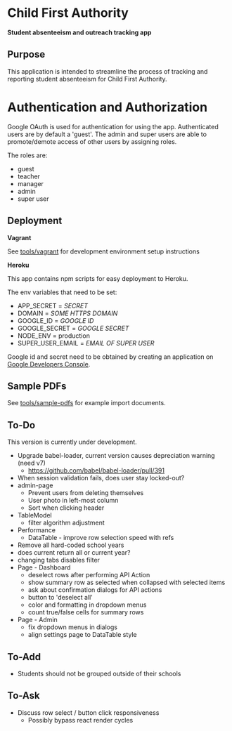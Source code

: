 # Child First Authority
**Student absenteeism and outreach tracking app**

<!--To be re-enabled when CI fully configured-->
<!--[![Build Status](https://travis-ci.org/child-first-authority-fcc-project/webapp.svg)](https://travis-ci.org/child-first-authority-fcc-project/webapp)-->

## Purpose

This application is intended to streamline the process of tracking and reporting student absenteeism for Child First Authority.

# Authentication and Authorization

Google OAuth is used for authentication for using the app. Authenticated users are by default a 'guest'. The admin and super users are able to promote/demote 
access of other users by assigning roles.

The roles are:

  - guest
  - teacher
  - manager
  - admin
  - super user

## Deployment

**Vagrant**

See [tools/vagrant](https://github.com/freeCodeCamp/child-first-authority/tree/master/tools/vagrant) for development environment setup instructions

**Heroku**

This app contains npm scripts for easy deployment to Heroku.

The env variables that need to be set:

- APP_SECRET = *SECRET*
- DOMAIN = *SOME HTTPS DOMAIN*
- GOOGLE_ID = *GOOGLE ID*
- GOOGLE_SECRET = *GOOGLE SECRET*
- NODE_ENV = production
- SUPER_USER_EMAIL = *EMAIL OF SUPER USER*

Google id and secret need to be obtained by creating an application on [Google Developers Console](https://console.developers.google.com/project). 

## Sample PDFs

See [tools/sample-pdfs](https://github.com/freeCodeCamp/child-first-authority/tree/master/tools/sample-pdfs) for example import documents.

## To-Do

This version is currently under development.

* Upgrade babel-loader, current version causes depreciation warning (need v7)
  * https://github.com/babel/babel-loader/pull/391
* When session validation fails, does user stay locked-out? 
* admin-page
  * Prevent users from deleting themselves
  * User photo in left-most column
  * Sort when clicking header
* TableModel
  * filter algorithm adjustment
* Performance
  * DataTable - improve row selection speed with refs
* Remove all hard-coded school years
* does current return all or current year?
* changing tabs disables filter
* Page - Dashboard
  * deselect rows after performing API Action
  * show summary row as selected when collapsed with selected items
  * ask about confirmation dialogs for API actions
  * button to 'deselect all'
  * color and formatting in dropdown menus
  * count true/false cells for summary rows
* Page - Admin
  * fix dropdown menus in dialogs
  * align settings page to DataTable style

## To-Add

* Students should not be grouped outside of their schools

## To-Ask

* Discuss row select / button click responsiveness
  * Possibly bypass react render cycles


